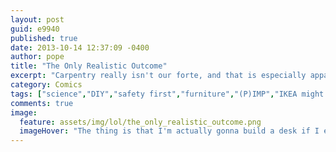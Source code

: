 ```yaml
---
layout: post
guid: e9940
published: true
date: 2013-10-14 12:37:09 -0400
author: pope
title: "The Only Realistic Outcome"
excerpt: "Carpentry really isn't our forte, and that is especially apparent in this 66% true story about Scott's recent move to a new apartment. "
category: Comics
tags: ["science","DIY","safety first","furniture","(P)IMP","IKEA might have been a better idea"]
comments: true 
image:
  feature: assets/img/lol/the_only_realistic_outcome.png
  imageHover: "The thing is that I'm actually gonna build a desk if I ever find a hardware store that has all the pieces I need at once. Or I was, but now I have a table. So fuck that."
---
```


